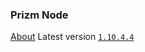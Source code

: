 ### Prizm Node
[About](../prizm_book/prizm_node/README.md)
Latest version [`1.10.4.4`](http://tech.prizm.space/files/prizm-dist-1.10.4.4-linux.tgz)
